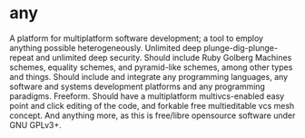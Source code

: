 # any
A platform for multiplatform software development; a tool to employ anything possible heterogeneously. Unlimited deep plunge-dig-plunge-repeat and unlimited deep security. Should include Ruby Golberg Machines schemes, equality schemes, and pyramid-like schemes, among other types and things. Should include and integrate any programming languages, any software and systems development platforms and any programming paradigms. Freeform. Should have a multiplatform multivcs-enabled easy point and click editing of the code, and forkable free multieditable vcs mesh concept. And anything more, as this is free/libre opensource software under GNU GPLv3+.
